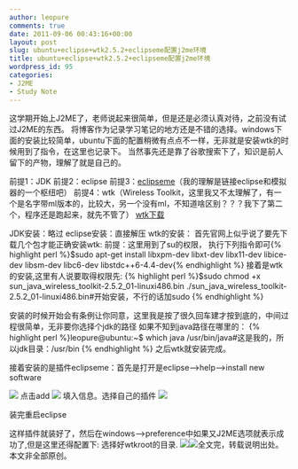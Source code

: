 ```yaml
---
author: leopure
comments: true
date: 2011-09-06 00:43:16+00:00
layout: post
slug: ubuntu+eclipse+wtk2.5.2+eclipseme配置j2me环境
title: ubuntu+eclipse+wtk2.5.2+eclipseme配置j2me环境
wordpress_id: 95
categories:
- J2ME
- Study Note
---
```


这学期开始上J2ME了，老师说起来很简单，但是还是必须认真对待，之前没有试过J2ME的东西。
将博客作为记录学习笔记的地方还是不错的选择。windows下面的安装比较简单，ubuntu下面的配置稍微有点点不一样，无非就是安装wtk的时候用到了指令，在这里也记录下。
当然事先还是靠了谷歌搜索下了，知识是前人留下的产物，理解了就是自己的。

前提1：JDK
前提2：eclipse
前提3：[eclipseme](http://sourceforge.net/projects/eclipseme/files/eclipseme/)（我的理解是链接eclipse和模拟器的一个枢纽吧）
前提4：wtk（Wireless Toolkit，这里我又不太理解了，有一个是名字带ml版本的，比较大，另一个没有ml，不知道啥区别？？？我下了第二个，程序还是跑起来，就先不管了）
[wtk下载](http://www.oracle.com/technetwork/java/javasebusiness/downloads/java-archive-downloads-javame-419430.html#sun_java_wireless_toolkit-2.5.2_01b-oth-JPR)

JDK安装：略过
eclipse安装：直接解压
wtk的安装：
首先官网上似乎说了要先下载几个包才能正确安装wtk:
前提：这里用到了su的权限，
执行下列指令即可{% highlight perl %}$sudo apt-get install libxpm-dev libxt-dev libx11-dev libice-dev libsm-dev libc6-dev libstdc++6-4.4-dev{% endhighlight %}
接着是wtk的安装,这里有人说要取得权限先:
{% highlight perl %}$sudo chmod +x sun_java_wireless_toolkit-2.5.2_01-linuxi486.bin
./sun_java_wireless_toolkit-2.5.2_01-linuxi486.bin#开始安装，不行的话加sudo
{% endhighlight %}
<!-- more -->
安装的时候开始会有条例让你同意，这里我是按了很久回车建才按到底的，中间过程很简单，无非要你选择个jdk的路径
如果不知到java路径在哪里的：
{% highlight perl %}leopure@ubuntu:~$ which java
/usr/bin/java#这是我的，所以jdk目录：/usr/bin
{% endhighlight %}
之后wtk就安装完成。

接着安装的是插件eclipseme：首先是打开是eclipse-->help-->install new software

[![](http://www.leopan.me/wp-content/uploads/2011/09/1.png)](http://www.leopan.me/wp-content/uploads/2011/09/1.png)
点击add
[![](http://www.leopan.me/wp-content/uploads/2011/09/2.png)](http://www.leopan.me/wp-content/uploads/2011/09/2.png)
填入信息。选择自己的插件
[![](http://www.leopan.me/wp-content/uploads/2011/09/3.png)](http://www.leopan.me/wp-content/uploads/2011/09/3.png)

装完重启eclipse

这样插件就装好了，然后在windows-->preference中如果又J2ME选项就表示成功了,但是这里还得配置下:
选择好wtkroot的目录.
[![](http://www.leopan.me/wp-content/uploads/2011/09/5.png)](http://www.leopan.me/wp-content/uploads/2011/09/5.png)[![](http://www.leopan.me/wp-content/uploads/2011/09/6.png)](http://www.leopan.me/wp-content/uploads/2011/09/6.png)全文完，转载说明出处。本文非全部原创。
